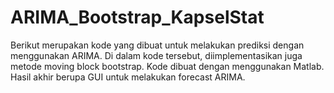 # ARIMA_Bootstrap_KapselStat
Berikut merupakan kode yang dibuat untuk melakukan prediksi dengan menggunakan ARIMA. Di dalam kode tersebut, diimplementasikan juga metode moving block bootstrap. Kode dibuat dengan menggunakan Matlab. Hasil akhir berupa GUI untuk melakukan forecast ARIMA.
